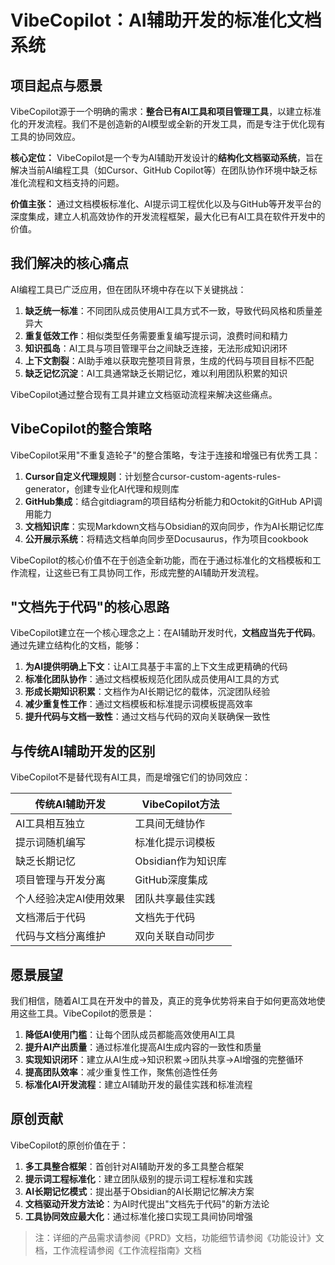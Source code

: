# VibeCopilot：AI辅助开发的标准化文档系统

## 项目起点与愿景

VibeCopilot源于一个明确的需求：**整合已有AI工具和项目管理工具**，以建立标准化的开发流程。我们不是创造新的AI模型或全新的开发工具，而是专注于优化现有工具的协同效应。

**核心定位：** VibeCopilot是一个专为AI辅助开发设计的**结构化文档驱动系统**，旨在解决当前AI编程工具（如Cursor、GitHub Copilot等）在团队协作环境中缺乏标准化流程和文档支持的问题。

**价值主张：** 通过文档模板标准化、AI提示词工程优化以及与GitHub等开发平台的深度集成，建立人机高效协作的开发流程框架，最大化已有AI工具在软件开发中的价值。

## 我们解决的核心痛点

AI编程工具已广泛应用，但在团队环境中存在以下关键挑战：

1. **缺乏统一标准**：不同团队成员使用AI工具方式不一致，导致代码风格和质量差异大
2. **重复低效工作**：相似类型任务需要重复编写提示词，浪费时间和精力
3. **知识孤岛**：AI工具与项目管理平台之间缺乏连接，无法形成知识闭环
4. **上下文割裂**：AI助手难以获取完整项目背景，生成的代码与项目目标不匹配
5. **缺乏记忆沉淀**：AI工具通常缺乏长期记忆，难以利用团队积累的知识

VibeCopilot通过整合现有工具并建立文档驱动流程来解决这些痛点。

## VibeCopilot的整合策略

VibeCopilot采用"不重复造轮子"的整合策略，专注于连接和增强已有优秀工具：

1. **Cursor自定义代理规则**：计划整合cursor-custom-agents-rules-generator，创建专业化AI代理和规则库
2. **GitHub集成**：结合gitdiagram的项目结构分析能力和Octokit的GitHub API调用能力
3. **文档知识库**：实现Markdown文档与Obsidian的双向同步，作为AI长期记忆库
4. **公开展示系统**：将精选文档单向同步至Docusaurus，作为项目cookbook

VibeCopilot的核心价值不在于创造全新功能，而在于通过标准化的文档模板和工作流程，让这些已有工具协同工作，形成完整的AI辅助开发流程。

## "文档先于代码"的核心思路

VibeCopilot建立在一个核心理念之上：在AI辅助开发时代，**文档应当先于代码**。通过先建立结构化的文档，能够：

1. **为AI提供明确上下文**：让AI工具基于丰富的上下文生成更精确的代码
2. **标准化团队协作**：通过文档模板规范化团队成员使用AI工具的方式
3. **形成长期知识积累**：文档作为AI长期记忆的载体，沉淀团队经验
4. **减少重复性工作**：通过文档模板和标准提示词模板提高效率
5. **提升代码与文档一致性**：通过文档与代码的双向关联确保一致性

## 与传统AI辅助开发的区别

VibeCopilot不是替代现有AI工具，而是增强它们的协同效应：

| 传统AI辅助开发 | VibeCopilot方法 |
|--------------|----------------|
| AI工具相互独立 | 工具间无缝协作 |
| 提示词随机编写 | 标准化提示词模板 |
| 缺乏长期记忆 | Obsidian作为知识库 |
| 项目管理与开发分离 | GitHub深度集成 |
| 个人经验决定AI使用效果 | 团队共享最佳实践 |
| 文档滞后于代码 | 文档先于代码 |
| 代码与文档分离维护 | 双向关联自动同步 |

## 愿景展望

我们相信，随着AI工具在开发中的普及，真正的竞争优势将来自于如何更高效地使用这些工具。VibeCopilot的愿景是：

1. **降低AI使用门槛**：让每个团队成员都能高效使用AI工具
2. **提升AI产出质量**：通过标准化提高AI生成内容的一致性和质量
3. **实现知识闭环**：建立从AI生成→知识积累→团队共享→AI增强的完整循环
4. **提高团队效率**：减少重复性工作，聚焦创造性任务
5. **标准化AI开发流程**：建立AI辅助开发的最佳实践和标准流程

## 原创贡献

VibeCopilot的原创价值在于：

1. **多工具整合框架**：首创针对AI辅助开发的多工具整合框架
2. **提示词工程标准化**：建立团队级别的提示词工程标准和实践
3. **AI长期记忆模式**：提出基于Obsidian的AI长期记忆解决方案
4. **文档驱动开发方法论**：为AI时代提出"文档先于代码"的新方法论
5. **工具协同效应最大化**：通过标准化接口实现工具间协同增强

> 注：详细的产品需求请参阅《PRD》文档，功能细节请参阅《功能设计》文档，工作流程请参阅《工作流程指南》文档
